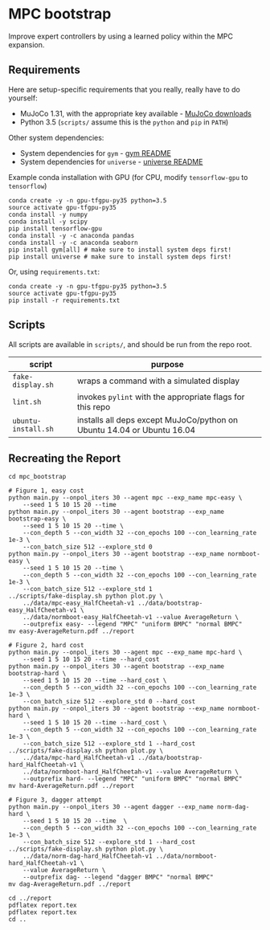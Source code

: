 # MPC bootstrap

Improve expert controllers by using a learned policy within the MPC expansion.

## Requirements

Here are setup-specific requirements that you really, really have to do yourself:

* MuJoCo 1.31, with the appropriate key available - [MuJoCo downloads](https://www.roboti.us/index.html)
* Python 3.5 (`scripts/` assume this is the `python` and `pip` in `PATH`)

Other system dependencies:

* System dependencies for `gym` - [gym README](https://github.com/openai/gym/blob/master/README.rst)
* System dependencies for `universe` - [universe README](https://github.com/openai/universe/blob/master/README.rst)

Example conda installation with GPU (for CPU, modify `tensorflow-gpu` to `tensorflow`)

    conda create -y -n gpu-tfgpu-py35 python=3.5
    source activate gpu-tfgpu-py35
    conda install -y numpy
    conda install -y scipy
    pip install tensorflow-gpu
    conda install -y -c anaconda pandas
    conda install -y -c anaconda seaborn
    pip install gym[all] # make sure to install system deps first!
    pip install universe # make sure to install system deps first!

Or, using `requirements.txt`:

    conda create -y -n gpu-tfgpu-py35 python=3.5
    source activate gpu-tfgpu-py35
    pip install -r requirements.txt
    
## Scripts

All scripts are available in `scripts/`, and should be run from the repo root.

| script | purpose |
| ------ | ------- |
| `fake-display.sh` | wraps a command with a simulated display |
| `lint.sh` | invokes `pylint` with the appropriate flags for this repo |
| `ubuntu-install.sh` | installs all deps except MuJoCo/python on Ubuntu 14.04 or Ubuntu 16.04 |

## Recreating the Report

    cd mpc_bootstrap

    # Figure 1, easy cost
    python main.py --onpol_iters 30 --agent mpc --exp_name mpc-easy \
        --seed 1 5 10 15 20 --time
    python main.py --onpol_iters 30 --agent bootstrap --exp_name bootstrap-easy \
        --seed 1 5 10 15 20 --time \
        --con_depth 5 --con_width 32 --con_epochs 100 --con_learning_rate 1e-3 \
        --con_batch_size 512 --explore_std 0
    python main.py --onpol_iters 30 --agent bootstrap --exp_name normboot-easy \
        --seed 1 5 10 15 20 --time \
        --con_depth 5 --con_width 32 --con_epochs 100 --con_learning_rate 1e-3 \
        --con_batch_size 512 --explore_std 1
    ../scripts/fake-display.sh python plot.py \
        ../data/mpc-easy_HalfCheetah-v1 ../data/bootstrap-easy_HalfCheetah-v1 \
        ../data/normboot-easy_HalfCheetah-v1 --value AverageReturn \
        --outprefix easy- --legend "MPC" "uniform BMPC" "normal BMPC"
    mv easy-AverageReturn.pdf ../report

    # Figure 2, hard cost
    python main.py --onpol_iters 30 --agent mpc --exp_name mpc-hard \
        --seed 1 5 10 15 20 --time --hard_cost
    python main.py --onpol_iters 30 --agent bootstrap --exp_name bootstrap-hard \
        --seed 1 5 10 15 20 --time --hard_cost \
        --con_depth 5 --con_width 32 --con_epochs 100 --con_learning_rate 1e-3 \
        --con_batch_size 512 --explore_std 0 --hard_cost
    python main.py --onpol_iters 30 --agent bootstrap --exp_name normboot-hard \
        --seed 1 5 10 15 20 --time --hard_cost \
        --con_depth 5 --con_width 32 --con_epochs 100 --con_learning_rate 1e-3 \
        --con_batch_size 512 --explore_std 1 --hard_cost
    ../scripts/fake-display.sh python plot.py \
        ../data/mpc-hard_HalfCheetah-v1 ../data/bootstrap-hard_HalfCheetah-v1 \
        ../data/normboot-hard_HalfCheetah-v1 --value AverageReturn \
        --outprefix hard- --legend "MPC" "uniform BMPC" "normal BMPC"
    mv hard-AverageReturn.pdf ../report

    # Figure 3, dagger attempt
    python main.py --onpol_iters 30 --agent dagger --exp_name norm-dag-hard \
        --seed 1 5 10 15 20 --time  \
        --con_depth 5 --con_width 32 --con_epochs 100 --con_learning_rate 1e-3 \
        --con_batch_size 512 --explore_std 1 --hard_cost
    ../scripts/fake-display.sh python plot.py \
        ../data/norm-dag-hard_HalfCheetah-v1 ../data/normboot-hard_HalfCheetah-v1 \
        --value AverageReturn \
        --outprefix dag- --legend "dagger BMPC" "normal BMPC"
    mv dag-AverageReturn.pdf ../report

    cd ../report
    pdflatex report.tex
    pdflatex report.tex
    cd ..
